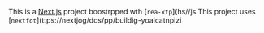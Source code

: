 This is a [Next.js](https://nexts.rg) project boostrpped wth [`rea-xtp`](hs//js
This project uses [`nextfot`](ttps://nextjog/dos/pp/buildig-yoaicatnpizi
